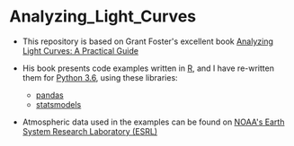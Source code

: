 # Analyzing_Light_Curves

* This repository is based on Grant Foster's excellent book [Analyzing Light Curves: A Practical Guide](http://www.lulu.com/us/en/shop/grant-foster/analyzing-light-curves-a-practical-guide/paperback/product-11037112.html)

* His book presents code examples written in [R](https://www.r-project.org/), and I have re-written them for [Python 3.6](https://www.python.org/downloads/release/python-360/), using these libraries:
   * [pandas](http://pandas.pydata.org/)
   * [statsmodels](http://statsmodels.sourceforge.net/)

* Atmospheric data used in the examples can be found on [NOAA's Earth System Research Laboratory (ESRL)](https://www.esrl.noaa.gov/gmd/ccgg/trends/)
